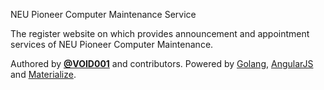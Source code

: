 NEU Pioneer Computer Maintenance Service

The register website on which provides announcement and appointment services of NEU Pioneer Computer Maintenance.

Authored by **[@VOID001](https://github.com/VOID001)** and contributors. Powered by [Golang](https://golang.org), [AngularJS](https://angularjs.org) and [Materialize](http://materializecss.com).